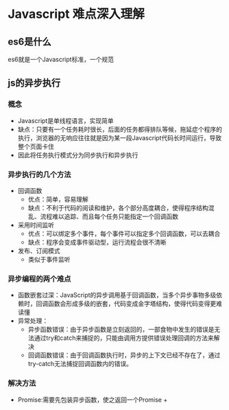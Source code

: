 # Javascript 难点深入理解
## es6是什么
es6就是一个Javascript标准，一个规范
## js的异步执行
### 概念
+ Javascript是单线程语言，实现简单
+ 缺点：只要有一个任务耗时很长，后面的任务都得排队等候，拖延症个程序的执行，浏览器的无响应往往就是因为某一段Javascript代码长时间运行，导致整个页面卡住
+ 因此将任务执行模式分为同步执行和异步执行
### 异步执行的几个方法
+ 回调函数
    + 优点：简单，容易理解
    + 缺点：不利于代码的阅读和维护，各个部分高度耦合，使得程序结构混乱、流程难以追踪、而且每个任务只能指定一个回调函数
+ 采用时间监听
    + 优点：可以绑定多个事件，每个事件可以指定多个回调函数，可以去耦合
    + 缺点：程序会变成事件驱动型，运行流程会很不清晰
+ 发布、订阅模式
    + 类似于事件监听
### 异步编程的两个难点
+ 函数嵌套过深：JavaScript的异步调用基于回调函数，当多个异步事物多级依赖时，回调函数会形成多级的嵌套，代码变成金字塔结构，使得代码变得更难读懂
+ 异常处理：
    + 异步函数错误：由于异步函数是立刻返回的，一部食物中发生的错误是无法通过try和catch来捕捉的，只能由调用方提供错误处理回调的方法来解决
    + 回调函数错误：由于回调函数执行时，异步的上下文已经不存在了，通过try-catch无法捕捉回调函数内的错误。
### 解决方法
+ Promise:需要先包装异步函数，使之返回一个Promise
    +

